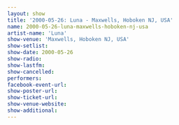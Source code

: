 ```yaml
---
layout: show
title: '2000-05-26: Luna - Maxwells, Hoboken NJ, USA'
name: 2000-05-26-luna-maxwells-hoboken-nj-usa
artist-name: 'Luna'
show-venue: 'Maxwells, Hoboken NJ, USA'
show-setlist: 
show-date: 2000-05-26
show-radio: 
show-lastfm: 
show-cancelled: 
performers: 
facebook-event-url: 
show-poster-url: 
show-ticket-url: 
show-venue-website: 
show-additional: 
---
```


